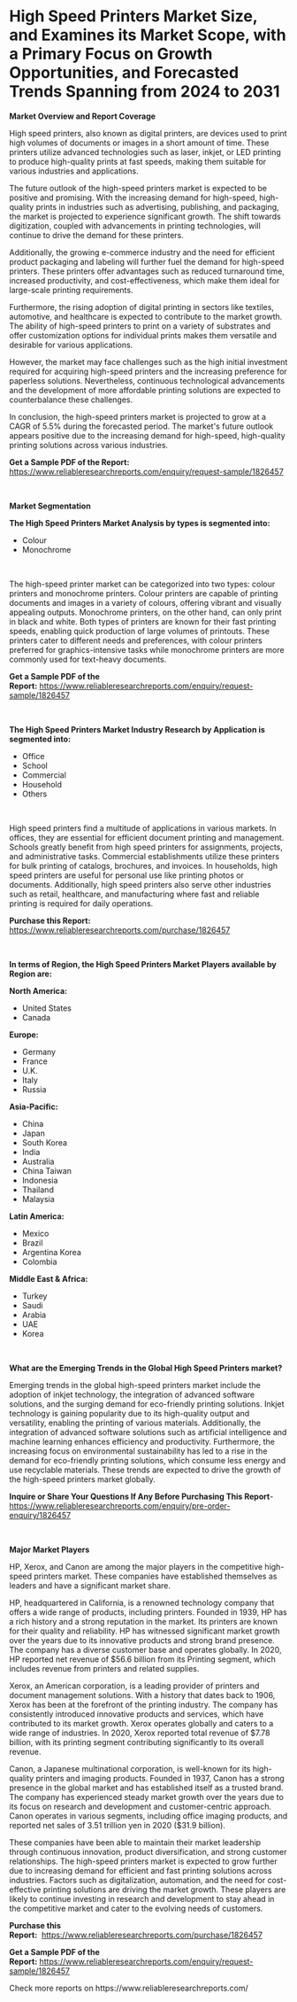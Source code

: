 <p><h1>High Speed Printers Market Size, and Examines its Market Scope, with a Primary Focus on Growth Opportunities, and Forecasted Trends Spanning from 2024 to 2031</h1></p><p><strong>Market Overview and Report Coverage</strong></p>
<p><p>High speed printers, also known as digital printers, are devices used to print high volumes of documents or images in a short amount of time. These printers utilize advanced technologies such as laser, inkjet, or LED printing to produce high-quality prints at fast speeds, making them suitable for various industries and applications.</p><p>The future outlook of the high-speed printers market is expected to be positive and promising. With the increasing demand for high-speed, high-quality prints in industries such as advertising, publishing, and packaging, the market is projected to experience significant growth. The shift towards digitization, coupled with advancements in printing technologies, will continue to drive the demand for these printers.</p><p>Additionally, the growing e-commerce industry and the need for efficient product packaging and labeling will further fuel the demand for high-speed printers. These printers offer advantages such as reduced turnaround time, increased productivity, and cost-effectiveness, which make them ideal for large-scale printing requirements.</p><p>Furthermore, the rising adoption of digital printing in sectors like textiles, automotive, and healthcare is expected to contribute to the market growth. The ability of high-speed printers to print on a variety of substrates and offer customization options for individual prints makes them versatile and desirable for various applications.</p><p>However, the market may face challenges such as the high initial investment required for acquiring high-speed printers and the increasing preference for paperless solutions. Nevertheless, continuous technological advancements and the development of more affordable printing solutions are expected to counterbalance these challenges.</p><p>In conclusion, the high-speed printers market is projected to grow at a CAGR of 5.5% during the forecasted period. The market's future outlook appears positive due to the increasing demand for high-speed, high-quality printing solutions across various industries.</p></p>
<p><strong>Get a Sample PDF of the Report:</strong> <a href="https://www.reliableresearchreports.com/enquiry/request-sample/1826457">https://www.reliableresearchreports.com/enquiry/request-sample/1826457</a></p>
<p>&nbsp;</p>
<p><strong>Market Segmentation</strong></p>
<p><strong>The High Speed Printers Market Analysis by types is segmented into:</strong></p>
<p><ul><li>Colour</li><li>Monochrome</li></ul></p>
<p>&nbsp;</p>
<p><p>The high-speed printer market can be categorized into two types: colour printers and monochrome printers. Colour printers are capable of printing documents and images in a variety of colours, offering vibrant and visually appealing outputs. Monochrome printers, on the other hand, can only print in black and white. Both types of printers are known for their fast printing speeds, enabling quick production of large volumes of printouts. These printers cater to different needs and preferences, with colour printers preferred for graphics-intensive tasks while monochrome printers are more commonly used for text-heavy documents.</p></p>
<p><strong>Get a Sample PDF of the Report:</strong>&nbsp;<a href="https://www.reliableresearchreports.com/enquiry/request-sample/1826457">https://www.reliableresearchreports.com/enquiry/request-sample/1826457</a></p>
<p>&nbsp;</p>
<p><strong>The High Speed Printers Market Industry Research by Application is segmented into:</strong></p>
<p><ul><li>Office</li><li>School</li><li>Commercial</li><li>Household</li><li>Others</li></ul></p>
<p>&nbsp;</p>
<p><p>High speed printers find a multitude of applications in various markets. In offices, they are essential for efficient document printing and management. Schools greatly benefit from high speed printers for assignments, projects, and administrative tasks. Commercial establishments utilize these printers for bulk printing of catalogs, brochures, and invoices. In households, high speed printers are useful for personal use like printing photos or documents. Additionally, high speed printers also serve other industries such as retail, healthcare, and manufacturing where fast and reliable printing is required for daily operations.</p></p>
<p><strong>Purchase this Report:</strong>&nbsp; <a href="https://www.reliableresearchreports.com/purchase/1826457">https://www.reliableresearchreports.com/purchase/1826457</a></p>
<p>&nbsp;</p>
<p><strong>In terms of Region, the High Speed Printers Market Players available by Region are:</strong></p>
<p>
    <p> <strong> North America: </strong>
        <ul>
            <li>United States</li>
            <li>Canada</li>
        </ul>
        </p> 
    <p> <strong> Europe: </strong>
        <ul>
            <li>Germany</li>
            <li>France</li>
            <li>U.K.</li>
            <li>Italy</li>
            <li>Russia</li>
        </ul>
        </p> 
    <p> <strong> Asia-Pacific: </strong>
        <ul>
            <li>China</li>
            <li>Japan</li>
            <li>South Korea</li>
            <li>India</li>
            <li>Australia</li>
            <li>China Taiwan</li>
            <li>Indonesia</li>
            <li>Thailand</li>
            <li>Malaysia</li>
        </ul>
        </p> 
    <p> <strong> Latin America: </strong>
        <ul>
            <li>Mexico</li>
            <li>Brazil</li>
            <li>Argentina Korea</li>
            <li>Colombia</li>
        </ul>
        </p> 
    <p> <strong> Middle East & Africa: </strong>
        <ul>
            <li>Turkey</li>
            <li>Saudi</li>
            <li>Arabia</li>
            <li>UAE</li>
            <li>Korea</li>
        </ul>
    </p>
    </p>
<p>&nbsp;</p>
<p><strong>What are the Emerging Trends in the Global High Speed Printers market?</strong></p>
<p><p>Emerging trends in the global high-speed printers market include the adoption of inkjet technology, the integration of advanced software solutions, and the surging demand for eco-friendly printing solutions. Inkjet technology is gaining popularity due to its high-quality output and versatility, enabling the printing of various materials. Additionally, the integration of advanced software solutions such as artificial intelligence and machine learning enhances efficiency and productivity. Furthermore, the increasing focus on environmental sustainability has led to a rise in the demand for eco-friendly printing solutions, which consume less energy and use recyclable materials. These trends are expected to drive the growth of the high-speed printers market globally.</p></p>
<p><strong>Inquire or Share Your Questions If Any Before Purchasing This Report</strong>- <a href="https://www.reliableresearchreports.com/enquiry/pre-order-enquiry/1826457">https://www.reliableresearchreports.com/enquiry/pre-order-enquiry/1826457</a></p>
<p>&nbsp;</p>
<p><strong>Major Market Players</strong></p>
<p><p>HP, Xerox, and Canon are among the major players in the competitive high-speed printers market. These companies have established themselves as leaders and have a significant market share.</p><p>HP, headquartered in California, is a renowned technology company that offers a wide range of products, including printers. Founded in 1939, HP has a rich history and a strong reputation in the market. Its printers are known for their quality and reliability. HP has witnessed significant market growth over the years due to its innovative products and strong brand presence. The company has a diverse customer base and operates globally. In 2020, HP reported net revenue of $56.6 billion from its Printing segment, which includes revenue from printers and related supplies.</p><p>Xerox, an American corporation, is a leading provider of printers and document management solutions. With a history that dates back to 1906, Xerox has been at the forefront of the printing industry. The company has consistently introduced innovative products and services, which have contributed to its market growth. Xerox operates globally and caters to a wide range of industries. In 2020, Xerox reported total revenue of $7.78 billion, with its printing segment contributing significantly to its overall revenue.</p><p>Canon, a Japanese multinational corporation, is well-known for its high-quality printers and imaging products. Founded in 1937, Canon has a strong presence in the global market and has established itself as a trusted brand. The company has experienced steady market growth over the years due to its focus on research and development and customer-centric approach. Canon operates in various segments, including office imaging products, and reported net sales of 3.51 trillion yen in 2020 ($31.9 billion).</p><p>These companies have been able to maintain their market leadership through continuous innovation, product diversification, and strong customer relationships. The high-speed printers market is expected to grow further due to increasing demand for efficient and fast printing solutions across industries. Factors such as digitalization, automation, and the need for cost-effective printing solutions are driving the market growth. These players are likely to continue investing in research and development to stay ahead in the competitive market and cater to the evolving needs of customers.</p></p>
<p><strong>Purchase this Report:</strong>&nbsp;&nbsp;<a href="https://www.reliableresearchreports.com/purchase/1826457">https://www.reliableresearchreports.com/purchase/1826457</a></p>
<p></p>
<p><strong>Get a Sample PDF of the Report:</strong>&nbsp;<a href="https://www.reliableresearchreports.com/enquiry/request-sample/1826457">https://www.reliableresearchreports.com/enquiry/request-sample/1826457</a></p>
<p>Check more reports on https://www.reliableresearchreports.com/</p>